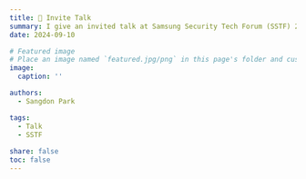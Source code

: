 ```yaml
---
title: 🎤 Invite Talk
summary: I give an invited talk at Samsung Security Tech Forum (SSTF) 2024.
date: 2024-09-10

# Featured image
# Place an image named `featured.jpg/png` in this page's folder and customize its options here.
image:
  caption: ''

authors:
  - Sangdon Park

tags:
  - Talk
  - SSTF
  
share: false
toc: false
---
```


